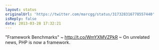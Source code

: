 ```yaml
---
layout: status
originalUrl: 'https://twitter.com/marcgg/status/317328316778557440'
isReply: false
date: 2013-03-28 17:32:21
---
```


"Framework Benchmarks" ~ http://t.co/WmYXMVZPkR ~ On unrelated news, PHP is now a framework.
